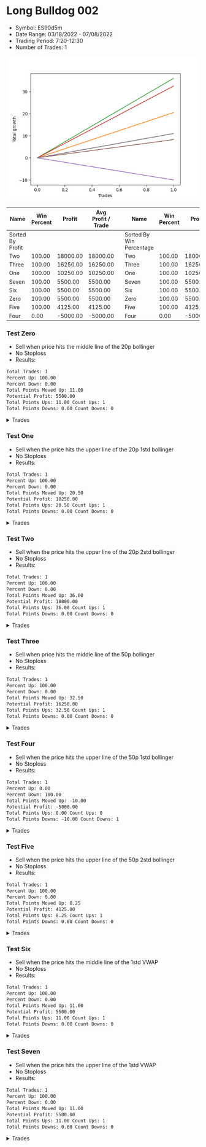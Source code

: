 # Long Bulldog 002 
- Symbol: ES90d5m
- Date Range: 03/18/2022 - 07/08/2022
- Trading Period: 7:20-12:30
- Number of Trades: 1

![Plot](LongBulldog002ES90d5m.png)

| Name | Win Percent | Profit | Avg Profit / Trade |     | Name | Win Percent | Profit | Avg Profit / Trade |
| ---- | ----------- | ------ | ------------------ | --- | ---- | ----------- | ------ | ------------------ |
| Sorted By <br> Profit | | | | | Sorted By <br> Win Percentage ||||
| Two | 100.00 | 18000.00 | 18000.00 |     | Two | 100.00 | 18000.00 | 18000.00 |
| Three | 100.00 | 16250.00 | 16250.00 |     | Three | 100.00 | 16250.00 | 16250.00 |
| One | 100.00 | 10250.00 | 10250.00 |     | One | 100.00 | 10250.00 | 10250.00 |
| Seven | 100.00 | 5500.00 | 5500.00 |     | Seven | 100.00 | 5500.00 | 5500.00 |
| Six | 100.00 | 5500.00 | 5500.00 |     | Six | 100.00 | 5500.00 | 5500.00 |
| Zero | 100.00 | 5500.00 | 5500.00 |     | Zero | 100.00 | 5500.00 | 5500.00 |
| Five | 100.00 | 4125.00 | 4125.00 |     | Five | 100.00 | 4125.00 | 4125.00 |
| Four | 0.00 | -5000.00 | -5000.00 |     | Four | 0.00 | -5000.00 | -5000.00 |

### Test Zero
* Sell when price hits the middle line of the 20p bollinger
* No Stoploss
* Results:
```
Total Trades: 1
Percent Up: 100.00
Percent Down: 0.00
Total Points Moved Up: 11.00
Potential Profit: 5500.00
Total Points Ups: 11.00 Count Ups: 1
Total Points Downs: 0.00 Count Downs: 0
```

<details><summary>Trades</summary>

<code>In: 2022-05-02 07:20:00		Out: 2022-05-02 07:25:10		Total Position Time: 05:10		Total Move Up: 11.00		Total to Date: 11.00</code> <br />


</details>

### Test One
* Sell when the price hits the upper line of the 20p 1std bollinger
* No Stoploss
* Results:
```
Total Trades: 1
Percent Up: 100.00
Percent Down: 0.00
Total Points Moved Up: 20.50
Potential Profit: 10250.00
Total Points Ups: 20.50 Count Ups: 1
Total Points Downs: 0.00 Count Downs: 0
```

<details><summary>Trades</summary>

<code>In: 2022-05-02 07:20:00		Out: 2022-05-02 07:26:05		Total Position Time: 06:05		Total Move Up: 20.50		Total to Date: 20.50</code> <br />


</details>

### Test Two
* Sell when the price hits the upper line of the 20p 2std bollinger
* No Stoploss
* Results:
```
Total Trades: 1
Percent Up: 100.00
Percent Down: 0.00
Total Points Moved Up: 36.00
Potential Profit: 18000.00
Total Points Ups: 36.00 Count Ups: 1
Total Points Downs: 0.00 Count Downs: 0
```

<details><summary>Trades</summary>

<code>In: 2022-05-02 07:20:00		Out: 2022-05-02 07:31:15		Total Position Time: 11:15		Total Move Up: 36.00		Total to Date: 36.00</code> <br />


</details>

### Test Three
* Sell when price hits the middle line of the 50p bollinger
* No Stoploss
* Results:
```
Total Trades: 1
Percent Up: 100.00
Percent Down: 0.00
Total Points Moved Up: 32.50
Potential Profit: 16250.00
Total Points Ups: 32.50 Count Ups: 1
Total Points Downs: 0.00 Count Downs: 0
```

<details><summary>Trades</summary>

<code>In: 2022-05-02 07:20:00		Out: 2022-05-02 07:30:40		Total Position Time: 10:40		Total Move Up: 32.50		Total to Date: 32.50</code> <br />


</details>

### Test Four
* Sell when the price hits the upper line of the 50p 1std bollinger
* No Stoploss
* Results:
```
Total Trades: 1
Percent Up: 0.00
Percent Down: 100.00
Total Points Moved Up: -10.00
Potential Profit: -5000.00
Total Points Ups: 0.00 Count Ups: 0
Total Points Downs: -10.00 Count Downs: 1
```

<details><summary>Trades</summary>

<code>In: 2022-05-02 07:20:00		Out: 2022-05-02 12:20:25		Total Position Time: 300:25		Total Move Up: -10.00		Total to Date: -10.00</code> <br />


</details>

### Test Five
* Sell when the price hits the upper line of the 50p 2std bollinger
* No Stoploss
* Results:
```
Total Trades: 1
Percent Up: 100.00
Percent Down: 0.00
Total Points Moved Up: 8.25
Potential Profit: 4125.00
Total Points Ups: 8.25 Count Ups: 1
Total Points Downs: 0.00 Count Downs: 0
```

<details><summary>Trades</summary>

<code>In: 2022-05-02 07:20:00		Out: 2022-05-02 12:30:30		Total Position Time: 310:30		Total Move Up: 8.25		Total to Date: 8.25</code> <br />


</details>

### Test Six
* Sell when the price hits the middle line of the 1std VWAP
* No Stoploss
* Results:
```
Total Trades: 1
Percent Up: 100.00
Percent Down: 0.00
Total Points Moved Up: 11.00
Potential Profit: 5500.00
Total Points Ups: 11.00 Count Ups: 1
Total Points Downs: 0.00 Count Downs: 0
```

<details><summary>Trades</summary>

<code>In: 2022-05-02 07:20:00		Out: 2022-05-02 07:25:10		Total Position Time: 05:10		Total Move Up: 11.00		Total to Date: 11.00</code> <br />


</details>

### Test Seven
* Sell when the price hits the upper line of the 1std VWAP
* No Stoploss
* Results:
```
Total Trades: 1
Percent Up: 100.00
Percent Down: 0.00
Total Points Moved Up: 11.00
Potential Profit: 5500.00
Total Points Ups: 11.00 Count Ups: 1
Total Points Downs: 0.00 Count Downs: 0
```

<details><summary>Trades</summary>

<code>In: 2022-05-02 07:20:00		Out: 2022-05-02 07:25:10		Total Position Time: 05:10		Total Move Up: 11.00		Total to Date: 11.00</code> <br />


</details>
